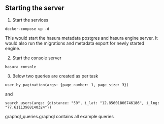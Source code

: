 ## Starting the server

1. Start the services

```
docker-compose up -d
```

This would start the hasura metadata postgres and hasura engine server. It would also run the migrations and metadata export for newly started engine.

2. Start the console server

```
hasura console
```

3. Below two queries are created as per task

```
user_by_pagination(args: {page_number: 1, page_size: 3})
```

and 

```
search_users(args: {distance: "50", i_lat: "12.85601806746186", i_lng: "77.61113968140324"}) 
```

graphql_queries.graphql contains all example queries